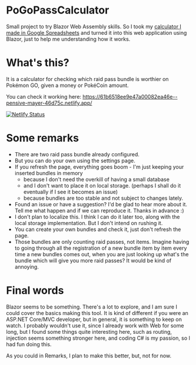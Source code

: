 # PoGoPassCalculator
Small project to try Blazor Web Assembly skills. So I took my [calculator I made in Google Spreadsheets](https://docs.google.com/spreadsheets/d/1nIKa1sC6rhStHq8cxS3CcWNlQPINuD_GCOGycqA-l6I) and turned it into this web application using Blazor, just to help me understanding how it works.

# What's this?
It is a calculator for checking which raid pass bundle is worthier on Pokémon GO, given a money or PokéCoin amount.

You can check it working here: https://61b6518ee9e47a00082ea46e--pensive-mayer-46d75c.netlify.app/

[![Netlify Status](https://api.netlify.com/api/v1/badges/904376d5-75f5-4953-9a14-861f3e351ed7/deploy-status)](https://app.netlify.com/sites/pogopasscalc/deploys)

# Some remarks
- There are two raid pass bundle already configured.
- But you can do your own using the settings page.
- If you refresh the page, everything goes boom - I'm just keeping your inserted bundles in memory
  - because I don't need the overkill of having a small database
  - and I don't want to place it on local storage. (perhaps I shall do it eventually if I see it becomes an issue)
  - because bundles are too stable and not subject to changes lately.
- Found an issue or have a suggestion? I'd be glad to hear more about it. Tell me what happen and if we can reproduce it. Thanks in advance :)
- I don't plan to localize this. I think I can do it later too, along with the local storage implementation. But I don't intend on rushing it.
- You can create your own bundles and check it, just don't refresh the page.
- Those bundles are only counting raid passes, not items. Imagine having to going through all the registration of a new bundle item by item every time a new bundles comes out, when you are just looking up what's the bundle which will give you more raid passes? It would be kind of annoying.

# Final words
Blazor seems to be something. There's a lot to explore, and I am sure I could cover the basics making this tool. It is kind of different if you were an ASP.NET Core/MVC developer, but in general, it is something to keep on watch. I probably wouldn't use it, since I already work with Web for some long, but I found some things quite interesting here, such as routing, injection seems something stronger here, and coding C# is my passion, so I had fun doing this.

As you could in Remarks, I plan to make this better, but, not for now.
